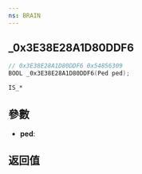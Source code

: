 ```yaml
---
ns: BRAIN
---
```

## _0x3E38E28A1D80DDF6

```c
// 0x3E38E28A1D80DDF6 0x54856309
BOOL _0x3E38E28A1D80DDF6(Ped ped);
```

```
IS_*
```

## 參數
* **ped**: 

## 返回值
